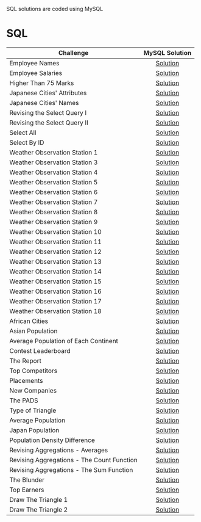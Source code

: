 SQL solutions are coded using MySQL

# **SQL**

| Challenge | MySQL Solution     
| ------------- |:-------------:|
|Employee Names|[Solution](https://github.com/HasanliGulshan/Hacker_Rank_Solutions/blob/master/Sql/Basic%20Select/Employee%20Names)|
|Employee Salaries|[Solution](https://github.com/HasanliGulshan/Hacker_Rank_Solutions/blob/master/Sql/Basic%20Select/Employee%20Salaries)|
|Higher Than 75 Marks|[Solution](https://github.com/HasanliGulshan/Hacker_Rank_Solutions/blob/master/Sql/Basic%20Select/Higher%20Than%2075%20Marks)|
|Japanese Cities' Attributes|[Solution](https://github.com/HasanliGulshan/Hacker_Rank_Solutions/blob/master/Sql/Basic%20Select/Japanese%20Cities'%20Attributes)|
|Japanese Cities' Names|[Solution](https://github.com/HasanliGulshan/Hacker_Rank_Solutions/blob/master/Sql/Basic%20Select/Japanese%20Cities'%20Names)|
|Revising the Select Query I|[Solution](https://github.com/HasanliGulshan/Hacker_Rank_Solutions/blob/master/Sql/Basic%20Select/Revising%20the%20Select%20Query%20I)|
|Revising the Select Query II|[Solution](https://github.com/HasanliGulshan/Hacker_Rank_Solutions/blob/master/Sql/Basic%20Select/Revising%20the%20Select%20Query%20II)|
|Select All|[Solution](https://github.com/HasanliGulshan/Hacker_Rank_Solutions/blob/master/Sql/Basic%20Select/Select%20All)|
|Select By ID|[Solution](https://github.com/HasanliGulshan/Hacker_Rank_Solutions/blob/master/Sql/Basic%20Select/Select%20By%20ID)|
|Weather Observation Station 1|[Solution](https://github.com/HasanliGulshan/Hacker_Rank_Solutions/blob/master/Sql/Basic%20Select/Weather%20Observation%20Station%201)|
|Weather Observation Station 3|[Solution](https://github.com/HasanliGulshan/Hacker_Rank_Solutions/blob/master/Sql/Basic%20Select/Weather%20Observation%20Station%203)|
|Weather Observation Station 4|[Solution](https://github.com/HasanliGulshan/Hacker_Rank_Solutions/blob/master/Sql/Basic%20Select/Weather%20Observation%20Station%204)|
|Weather Observation Station 5|[Solution](https://github.com/HasanliGulshan/Hacker_Rank_Solutions/blob/master/Sql/Basic%20Select/Weather%20Observation%20Station%205)|
|Weather Observation Station 6|[Solution](https://github.com/HasanliGulshan/Hacker_Rank_Solutions/blob/master/Sql/Basic%20Select/Weather%20Observation%20Station%206)|
|Weather Observation Station 7|[Solution](https://github.com/HasanliGulshan/Hacker_Rank_Solutions/blob/master/Sql/Basic%20Select/Weather%20Observation%20Station%207)|
|Weather Observation Station 8|[Solution](https://github.com/HasanliGulshan/Hacker_Rank_Solutions/blob/master/Sql/Basic%20Select/Weather%20Observation%20Station%208)|
|Weather Observation Station 9|[Solution](https://github.com/HasanliGulshan/Hacker_Rank_Solutions/blob/master/Sql/Basic%20Select/Weather%20Observation%20Station%209)|
|Weather Observation Station 10|[Solution](https://github.com/HasanliGulshan/Hacker_Rank_Solutions/blob/master/Sql/Basic%20Select/Weather%20Observation%20Station%2010)|
|Weather Observation Station 11|[Solution](https://github.com/HasanliGulshan/Hacker_Rank_Solutions/blob/master/Sql/Basic%20Select/Weather%20Observation%20Station%2011)|
|Weather Observation Station 12|[Solution](https://github.com/HasanliGulshan/Hacker_Rank_Solutions/blob/master/Sql/Basic%20Select/Weather%20Observation%20Station%2012)|
|Weather Observation Station 13|[Solution](https://github.com/HasanliGulshan/Hacker_Rank_Solutions/blob/master/Sql/Aggregation/Weather%20Observation%20Station%2013)|
|Weather Observation Station 14|[Solution](https://github.com/HasanliGulshan/Hacker_Rank_Solutions/blob/master/Sql/Aggregation/Weather%20Observation%20Station%2014)|
|Weather Observation Station 15|[Solution](https://github.com/HasanliGulshan/Hacker_Rank_Solutions/blob/master/Sql/Aggregation/Weather%20Observation%20Station%2015)|
|Weather Observation Station 16|[Solution](https://github.com/HasanliGulshan/Hacker_Rank_Solutions/blob/master/Sql/Aggregation/Weather%20Observation%20Station%2016)|
|Weather Observation Station 17|[Solution](https://github.com/HasanliGulshan/Hacker_Rank_Solutions/blob/master/Sql/Aggregation/Weather%20Observation%20Station%2017)|
|Weather Observation Station 18|[Solution](https://github.com/HasanliGulshan/Hacker_Rank_Solutions/blob/master/Sql/Aggregation/Weather%20Observation%20Station%2018)|
|African Cities|[Solution](https://github.com/HasanliGulshan/Hacker_Rank_Solutions/blob/master/Sql/Basic%20Join/African%20Cities)|
|Asian Population|[Solution](https://github.com/HasanliGulshan/Hacker_Rank_Solutions/blob/master/Sql/Basic%20Join/Asian%20Population)|
|Average Population of Each Continent|[Solution](https://github.com/HasanliGulshan/Hacker_Rank_Solutions/blob/master/Sql/Basic%20Join/Average%20Population%20of%20Each%20Continent)|
|Contest Leaderboard|[Solution](https://github.com/HasanliGulshan/Hacker_Rank_Solutions/blob/master/Sql/Basic%20Join/Contest%20Leaderboard)|
|The Report|[Solution](https://github.com/HasanliGulshan/Hacker_Rank_Solutions/blob/master/Sql/Basic%20Join/The%20Report)|
|Top Competitors|[Solution](https://github.com/HasanliGulshan/Hacker_Rank_Solutions/blob/master/Sql/Basic%20Join/Top%20Competitors)|
|Placements|[Solution](https://github.com/HasanliGulshan/Hacker_Rank_Solutions/blob/master/Sql/Advanced%20Join/Placements)|
|New Companies|[Solution](https://github.com/HasanliGulshan/Hacker_Rank_Solutions/blob/master/Sql/Advanced%20Select/New%20Companies)|
|The PADS|[Solution](https://github.com/HasanliGulshan/Hacker_Rank_Solutions/blob/master/Sql/Advanced%20Select/The%20PADS)|
|Type of Triangle|[Solution](https://github.com/HasanliGulshan/Hacker_Rank_Solutions/blob/master/Sql/Advanced%20Select/Type%20of%20Triangle)|
|Average Population|[Solution](https://github.com/HasanliGulshan/Hacker_Rank_Solutions/blob/master/Sql/Aggregation/Average%20Population)|
|Japan Population|[Solution](https://github.com/HasanliGulshan/Hacker_Rank_Solutions/blob/master/Sql/Aggregation/Japan%20Population)|
|Population Density Difference|[Solution](https://github.com/HasanliGulshan/Hacker_Rank_Solutions/blob/master/Sql/Aggregation/Population%20Density%20Difference)|
|Revising Aggregations - Averages|[Solution](https://github.com/HasanliGulshan/Hacker_Rank_Solutions/blob/master/Sql/Aggregation/Revising%20Aggregations%20-%20Averages)|
|Revising Aggregations - The Count Function|[Solution](https://github.com/HasanliGulshan/Hacker_Rank_Solutions/blob/master/Sql/Aggregation/Revising%20Aggregations%20-%20The%20Count%20Function)|
|Revising Aggregations - The Sum Function|[Solution](https://github.com/HasanliGulshan/Hacker_Rank_Solutions/blob/master/Sql/Aggregation/Revising%20Aggregations%20-%20The%20Sum%20Function)|
|The Blunder|[Solution](https://github.com/HasanliGulshan/Hacker_Rank_Solutions/blob/master/Sql/Aggregation/The%20Blunder)|
|Top Earners|[Solution](https://github.com/HasanliGulshan/Hacker_Rank_Solutions/blob/master/Sql/Aggregation/Top%20Earners)|
|Draw The Triangle 1|[Solution](https://github.com/HasanliGulshan/Hacker_Rank_Solutions/blob/master/Sql/Alternative%20Queries/Draw%20The%20Triangle%201)|
|Draw The Triangle 2|[Solution](https://github.com/HasanliGulshan/Hacker_Rank_Solutions/blob/master/Sql/Alternative%20Queries/Draw%20The%20Triangle%202)|
